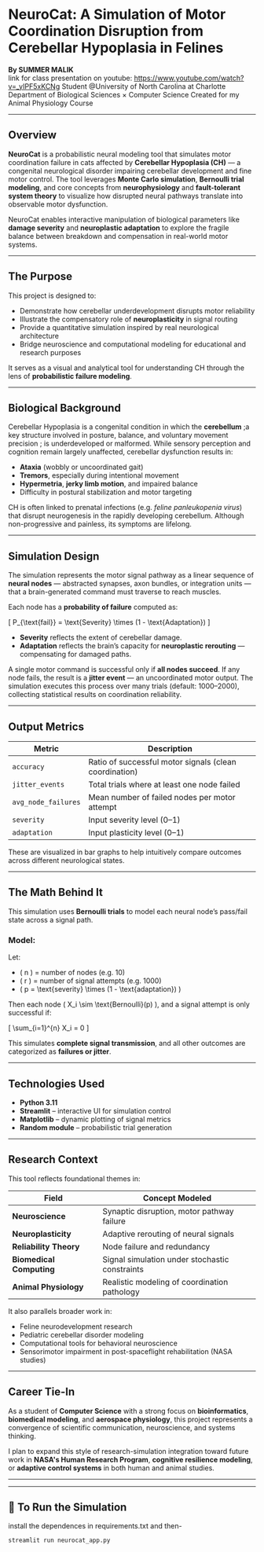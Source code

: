#  NeuroCat: A Simulation of Motor Coordination Disruption from Cerebellar Hypoplasia in Felines

**By SUMMER MALIK**  
link for class presentation on youtube: https://www.youtube.com/watch?v=_yIPF5xKCNg
Student @University of North Carolina at Charlotte  
Department of Biological Sciences × Computer Science
Created for my Animal Physiology Course

---

## Overview

**NeuroCat** is a probabilistic neural modeling tool that simulates motor coordination failure in cats affected by **Cerebellar Hypoplasia (CH)** — a congenital neurological disorder impairing cerebellar development and fine motor control. The tool leverages **Monte Carlo simulation**, **Bernoulli trial modeling**, and core concepts from **neurophysiology** and **fault-tolerant system theory** to visualize how disrupted neural pathways translate into observable motor dysfunction.

NeuroCat enables interactive manipulation of biological parameters like **damage severity** and **neuroplastic adaptation** to explore the fragile balance between breakdown and compensation in real-world motor systems.

---

## The Purpose

This project is designed to:

- Demonstrate how cerebellar underdevelopment disrupts motor reliability  
- Illustrate the compensatory role of **neuroplasticity** in signal routing  
- Provide a quantitative simulation inspired by real neurological architecture  
- Bridge neuroscience and computational modeling for educational and research purposes  

It serves as a visual and analytical tool for understanding CH through the lens of **probabilistic failure modeling**.

---

## Biological Background

Cerebellar Hypoplasia is a congenital condition in which the **cerebellum** ;a key structure involved in posture, balance, and voluntary movement precision ; is underdeveloped or malformed. While sensory perception and cognition remain largely unaffected, cerebellar dysfunction results in:

- **Ataxia** (wobbly or uncoordinated gait)  
- **Tremors**, especially during intentional movement  
- **Hypermetria**, **jerky limb motion**, and impaired balance  
- Difficulty in postural stabilization and motor targeting  

CH is often linked to prenatal infections (e.g. *feline panleukopenia virus*) that disrupt neurogenesis in the rapidly developing cerebellum. Although non-progressive and painless, its symptoms are lifelong.

---

## Simulation Design

The simulation represents the motor signal pathway as a linear sequence of **neural nodes** — abstracted synapses, axon bundles, or integration units — that a brain-generated command must traverse to reach muscles.

Each node has a **probability of failure** computed as:

\[
P_{\text{fail}} = \text{Severity} \times (1 - \text{Adaptation})
\]

- **Severity** reflects the extent of cerebellar damage.  
- **Adaptation** reflects the brain’s capacity for **neuroplastic rerouting** — compensating for damaged paths.

A single motor command is successful only if **all nodes succeed**. If any node fails, the result is a **jitter event** — an uncoordinated motor output. The simulation executes this process over many trials (default: 1000–2000), collecting statistical results on coordination reliability.

---

## Output Metrics

| Metric | Description |
|--------|-------------|
| `accuracy` | Ratio of successful motor signals (clean coordination) |
| `jitter_events` | Total trials where at least one node failed |
| `avg_node_failures` | Mean number of failed nodes per motor attempt |
| `severity` | Input severity level (0–1) |
| `adaptation` | Input plasticity level (0–1) |

These are visualized in bar graphs to help intuitively compare outcomes across different neurological states.

---

## The Math Behind It

This simulation uses **Bernoulli trials** to model each neural node’s pass/fail state across a signal path.

### Model:
Let:

- \( n \) = number of nodes (e.g. 10)  
- \( r \) = number of signal attempts (e.g. 1000)  
- \( p = \text{severity} \times (1 - \text{adaptation}) \)

Then each node \( X_i \sim \text{Bernoulli}(p) \), and a signal attempt is only successful if:

\[
\sum_{i=1}^{n} X_i = 0
\]

This simulates **complete signal transmission**, and all other outcomes are categorized as **failures or jitter**.

---

## Technologies Used

- **Python 3.11**  
- **Streamlit** – interactive UI for simulation control  
- **Matplotlib** – dynamic plotting of signal metrics  
- **Random module** – probabilistic trial generation  

---

## Research Context

This tool reflects foundational themes in:

| Field | Concept Modeled |
|-------|------------------|
| **Neuroscience** | Synaptic disruption, motor pathway failure |
| **Neuroplasticity** | Adaptive rerouting of neural signals |
| **Reliability Theory** | Node failure and redundancy |
| **Biomedical Computing** | Signal simulation under stochastic constraints |
| **Animal Physiology** | Realistic modeling of coordination pathology |

It also parallels broader work in:

- Feline neurodevelopment research  
- Pediatric cerebellar disorder modeling  
- Computational tools for behavioral neuroscience  
- Sensorimotor impairment in post-spaceflight rehabilitation (NASA studies)

---

## Career Tie-In

As a student of **Computer Science** with a strong focus on **bioinformatics**, **biomedical modeling**, and **aerospace physiology**, this project represents a convergence of scientific communication, neuroscience, and systems thinking.

I plan to expand this style of research-simulation integration toward future work in **NASA's Human Research Program**, **cognitive resilience modeling**, or **adaptive control systems** in both human and animal studies.

---

---

## 🧪 To Run the Simulation
install the dependences in requirements.txt and then-

```bash
streamlit run neurocat_app.py
